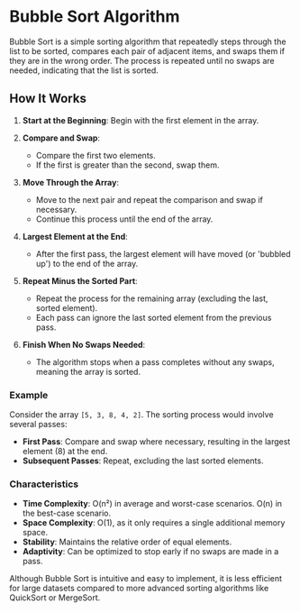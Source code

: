 # Bubble Sort Algorithm

Bubble Sort is a simple sorting algorithm that repeatedly steps through the list to be sorted, compares each pair of adjacent items, and swaps them if they are in the wrong order. The process is repeated until no swaps are needed, indicating that the list is sorted.

## How It Works

1. **Start at the Beginning**: Begin with the first element in the array.

2. **Compare and Swap**:
    - Compare the first two elements.
    - If the first is greater than the second, swap them.

3. **Move Through the Array**:
    - Move to the next pair and repeat the comparison and swap if necessary.
    - Continue this process until the end of the array.

4. **Largest Element at the End**:
    - After the first pass, the largest element will have moved (or 'bubbled up') to the end of the array.

5. **Repeat Minus the Sorted Part**:
    - Repeat the process for the remaining array (excluding the last, sorted element).
    - Each pass can ignore the last sorted element from the previous pass.

6. **Finish When No Swaps Needed**:
    - The algorithm stops when a pass completes without any swaps, meaning the array is sorted.

### Example

Consider the array `[5, 3, 8, 4, 2]`. The sorting process would involve several passes:

- **First Pass**: Compare and swap where necessary, resulting in the largest element (8) at the end.
- **Subsequent Passes**: Repeat, excluding the last sorted elements.

### Characteristics

- **Time Complexity**: O(n²) in average and worst-case scenarios. O(n) in the best-case scenario.
- **Space Complexity**: O(1), as it only requires a single additional memory space.
- **Stability**: Maintains the relative order of equal elements.
- **Adaptivity**: Can be optimized to stop early if no swaps are made in a pass.

Although Bubble Sort is intuitive and easy to implement, it is less efficient for large datasets compared to more advanced sorting algorithms like QuickSort or MergeSort.

